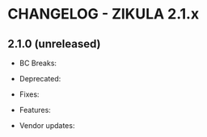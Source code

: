 CHANGELOG - ZIKULA 2.1.x
========================

2.1.0 (unreleased)
------------------

 - BC Breaks:

 - Deprecated:

 - Fixes:

 - Features:

 - Vendor updates:
